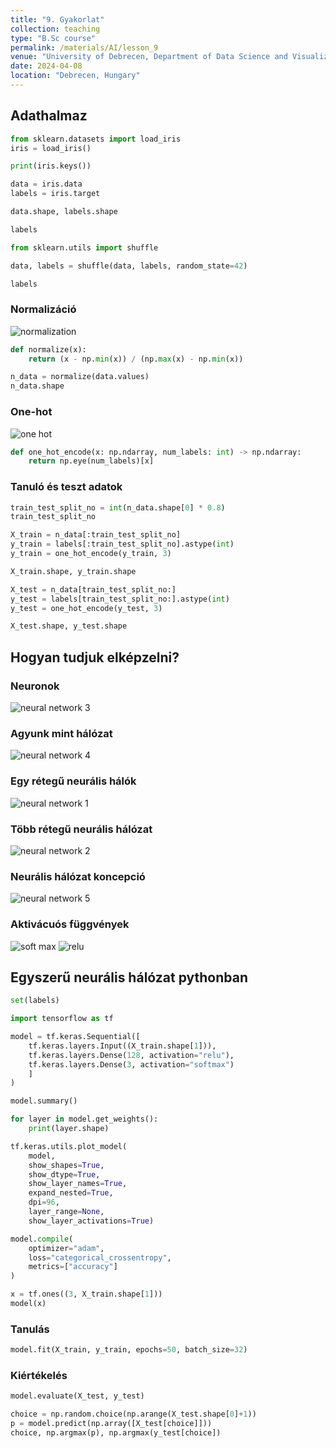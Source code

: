 ```yaml
---
title: "9. Gyakorlat"
collection: teaching
type: "B.Sc course"
permalink: /materials/AI/lesson_9
venue: "University of Debrecen, Department of Data Science and Visualization"
date: 2024-04-08
location: "Debrecen, Hungary"
---
```


## Adathalmaz

```python
from sklearn.datasets import load_iris
iris = load_iris()
```

```python
print(iris.keys())
```

```python
data = iris.data
labels = iris.target
```

```python
data.shape, labels.shape
```

```python
labels
```

```python
from sklearn.utils import shuffle

data, labels = shuffle(data, labels, random_state=42)
```

```python
labels
```

### Normalizáció

<img src="https://robertlakatos.github.io/me/materials/AI/images/norm.jpg" alt="normalization">

```python
def normalize(x):
    return (x - np.min(x)) / (np.max(x) - np.min(x))
```

```python
n_data = normalize(data.values)
n_data.shape
```

### One-hot

<img src="https://robertlakatos.github.io/me/materials/AI/images/one_hot.png" alt="one hot">

```python
def one_hot_encode(x: np.ndarray, num_labels: int) -> np.ndarray:
    return np.eye(num_labels)[x]
```

### Tanuló és teszt adatok

```python
train_test_split_no = int(n_data.shape[0] * 0.8)
train_test_split_no
```

```python
X_train = n_data[:train_test_split_no]
y_train = labels[:train_test_split_no].astype(int)
y_train = one_hot_encode(y_train, 3)

X_train.shape, y_train.shape
```

```python
X_test = n_data[train_test_split_no:]
y_test = labels[train_test_split_no:].astype(int)
y_test = one_hot_encode(y_test, 3)

X_test.shape, y_test.shape
```

## Hogyan tudjuk elképzelni?

### Neuronok

<img src="https://robertlakatos.github.io/me/materials/AI/images/nn_3.png" alt="neural network 3">

### Agyunk mint hálózat

<img src="https://robertlakatos.github.io/me/materials/AI/images/nn_4.jpg" alt="neural network 4">

### Egy rétegű neurális hálók

<img src="https://robertlakatos.github.io/me/materials/AI/images/nn_1.png" alt="neural network 1">

### Több rétegű neurális hálózat

<img src="https://robertlakatos.github.io/me/materials/AI/images/nn_2.png" alt="neural network 2">

### Neurális hálózat koncepció

<img src="https://robertlakatos.github.io/me/materials/AI/images/nn_5.png" alt="neural network 5">

### Aktivácuós függvények

<img src="https://robertlakatos.github.io/me/materials/AI/images/soft_max.png" alt="soft max">

<img src="https://robertlakatos.github.io/me/materials/AI/images/relu.png" alt="relu">

## Egyszerű neurális hálózat pythonban

```python
set(labels)
```

```python
import tensorflow as tf

model = tf.keras.Sequential([
    tf.keras.layers.Input((X_train.shape[1])),
    tf.keras.layers.Dense(128, activation="relu"),
    tf.keras.layers.Dense(3, activation="softmax")
    ]
)
```

```python
model.summary()
```

```python
for layer in model.get_weights():
    print(layer.shape)
```

```python
tf.keras.utils.plot_model(
    model,
    show_shapes=True,
    show_dtype=True,
    show_layer_names=True,
    expand_nested=True,
    dpi=96,
    layer_range=None,
    show_layer_activations=True)
```

```python
model.compile(
    optimizer="adam", 
    loss="categorical_crossentropy", 
    metrics=["accuracy"]
)
```

```python
x = tf.ones((3, X_train.shape[1]))
model(x)
```

### Tanulás

```python
model.fit(X_train, y_train, epochs=50, batch_size=32)
```

### Kiértékelés

```python
model.evaluate(X_test, y_test)
```

```python
choice = np.random.choice(np.arange(X_test.shape[0]+1))
p = model.predict(np.array([X_test[choice]]))
choice, np.argmax(p), np.argmax(y_test[choice])
```